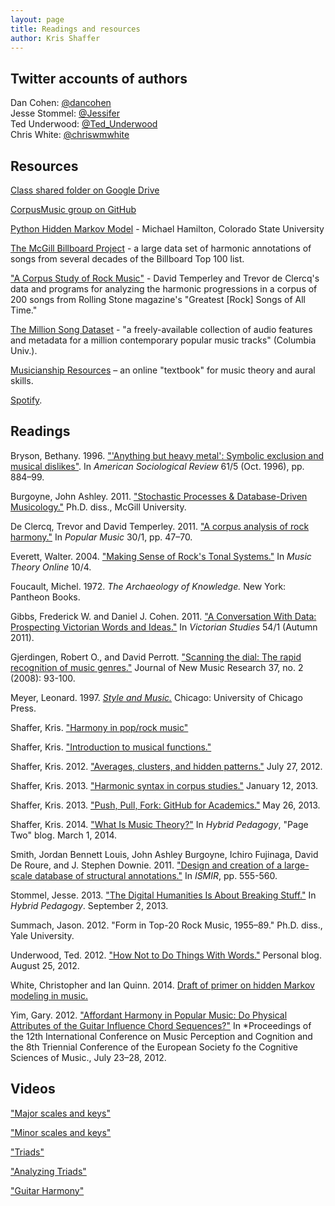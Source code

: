 ```yaml
---
layout: page
title: Readings and resources
author: Kris Shaffer
---
```


## Twitter accounts of authors ##

Dan Cohen: [@dancohen](http://twitter.com/dancohen)  
Jesse Stommel: [@Jessifer](http://twitter.com/jessifer)  
Ted Underwood: [@Ted_Underwood](http://twitter.com/ted_underwood)  
Chris White: [@chriswmwhite](http://twitter.com/chriswmwhite)


## Resources ##

[Class shared folder on Google Drive](https://drive.google.com/a/colorado.edu/folderview?id=0B9o4hmKNoi6cYVZvRDNsaHlqcEk&usp=sharing)  

[CorpusMusic group on GitHub](http://github.com/corpusmusic)  

[Python Hidden Markov Model](http://www.cs.colostate.edu/~hamiltom/code.html) - Michael Hamilton, Colorado State University  

[The McGill Billboard Project](http://ddmal.music.mcgill.ca/billboard) - a large data set of harmonic annotations of songs from several decades of the Billboard Top 100 list.  

["A Corpus Study of Rock Music"](http://theory.esm.rochester.edu/rock_corpus/) - David Temperley and Trevor de Clercq's data and programs for analyzing the harmonic progressions in a corpus of 200 songs from Rolling Stone magazine's "Greatest [Rock] Songs of All Time."  

[The Million Song Dataset](http://labrosa.ee.columbia.edu/millionsong/) - "a freely-available collection of audio features and metadata for a million contemporary popular music tracks" (Columbia Univ.).  

[Musicianship Resources](http://kris.shaffermusic.com/musicianship) – an online "textbook" for music theory and aural skills.  

[Spotify](http://www.spotify.com).  


## Readings ##

Bryson, Bethany. 1996. ["'Anything but heavy metal': Symbolic exclusion and musical dislikes"](http://www.jstor.org/stable/2096459). In *American Sociological Review* 61/5 (Oct. 1996), pp. 884–99.

Burgoyne, John Ashley. 2011. ["Stochastic Processes & Database-Driven Musicology."](http://oatd.org/oatd/record?record=oai%5C:digitool.library.mcgill.ca%5C:107704) Ph.D. diss., McGill University.

De Clercq, Trevor and David Temperley. 2011. ["A corpus analysis of rock harmony."](http://dx.doi.org/10.1017/S026114301000067X) In *Popular Music* 30/1, pp. 47–70.

Everett, Walter. 2004. ["Making Sense of Rock's Tonal Systems."](http://www.mtosmt.org/issues/mto.04.10.4/mto.04.10.4.w_everett.html) In *Music Theory Online* 10/4.

Foucault, Michel. 1972. *The Archaeology of Knowledge.* New York: Pantheon Books.

Gibbs, Frederick W. and Daniel J. Cohen. 2011. ["A Conversation With Data: Prospecting Victorian Words and Ideas."](http://muse.jhu.edu/journals/victorian_studies/v054/54.1.gibbs.html) In *Victorian Studies* 54/1 (Autumn 2011).

Gjerdingen, Robert O., and David Perrott. ["Scanning the dial: The rapid recognition of music genres."](http://faculty-web.at.northwestern.edu/music/gjerdingen/Papers/PubPapers/Scanning.pdf) Journal of New Music Research 37, no. 2 (2008): 93-100.

Meyer, Leonard. 1997. [*Style and Music.*](https://openlibrary.org/works/OL3267613W/Style_and_music) Chicago: University of Chicago Press.

Shaffer, Kris. ["Harmony in pop/rock music"](http://kris.shaffermusic.com/musicianship/popRockHarmony.html)  

Shaffer, Kris. ["Introduction to musical functions."](http://kris.shaffermusic.com/musicianship/functions.html)

Shaffer, Kris. 2012. ["Averages, clusters, and hidden patterns."](http://kris.shaffermusic.com/2012/07/averages-clusters-and-hidden-patterns/) July 27, 2012.

Shaffer, Kris. 2013. ["Harmonic syntax in corpus studies."](http://kris.shaffermusic.com/2013/01/harmonic-syntax-in-corpus-studies/) January 12, 2013.

Shaffer, Kris. 2013. ["Push, Pull, Fork: GitHub for Academics."](http://www.hybridpedagogy.com/journal/push-pull-fork-github-for-academics/) May 26, 2013.

Shaffer, Kris. 2014. ["What Is Music Theory?"](http://www.hybridpedagogy.com/page-two/music-theory/) In *Hybrid Pedagogy*, "Page Two" blog. March 1, 2014.

Smith, Jordan Bennett Louis, John Ashley Burgoyne, Ichiro Fujinaga, David De Roure, and J. Stephen Downie. 2011. ["Design and creation of a large-scale database of structural annotations."](http://www.music.mcgill.ca/~jordan/documents/smith2011designandcreation.pdf) In *ISMIR*, pp. 555-560.

Stommel, Jesse. 2013. ["The Digital Humanities Is About Breaking Stuff."](http://www.hybridpedagogy.com/journal/the-digital-humanities-is-about-breaking-stuff/) In *Hybrid Pedagogy*. September 2, 2013.

Summach, Jason. 2012. "Form in Top-20 Rock Music, 1955–89." Ph.D. diss., Yale University.

Underwood, Ted. 2012. ["How Not to Do Things With Words."](http://tedunderwood.com/2012/08/25/how-not-to-do-things-with-words/) Personal blog. August 25, 2012.

White, Christopher and Ian Quinn. 2014. [Draft of primer on hidden Markov modeling in music.](WhiteQuinnBeginningDRAFT.pdf)

Yim, Gary. 2012. ["Affordant Harmony in Popular Music: Do Physical Attributes of the Guitar Influence Chord Sequences?"](http://icmpc-escom2012.web.auth.gr/sites/default/files/papers/1156_Proc.pdf) In *Proceedings of the 12th International Conference on Music Perception and Cognition and the 8th Triennial Conference of the European Society fo the Cognitive Sciences of Music., July 23–28, 2012.

## Videos ##

["Major scales and keys"](https://vimeo.com/94802632)

["Minor scales and keys"](https://vimeo.com/94803688)

["Triads"](https://vimeo.com/94521923)  

["Analyzing Triads"](https://vimeo.com/94723962)  

["Guitar Harmony"](https://vimeo.com/94527744)  
